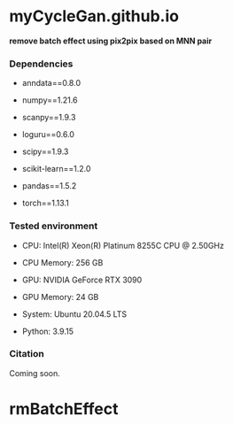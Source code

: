 # myCycleGan.github.io
**remove batch effect using pix2pix based on MNN pair**

### **Dependencies**

- anndata==0.8.0

- numpy==1.21.6

- scanpy==1.9.3

- loguru==0.6.0

- scipy==1.9.3

- scikit-learn==1.2.0

- pandas==1.5.2

- torch==1.13.1

### **Tested environment**
- CPU: Intel(R) Xeon(R) Platinum 8255C CPU @ 2.50GHz

- CPU Memory: 256 GB

- GPU: NVIDIA GeForce RTX 3090

- GPU Memory: 24 GB

- System: Ubuntu 20.04.5 LTS

- Python: 3.9.15

### **Citation**

Coming soon.
# rmBatchEffect
